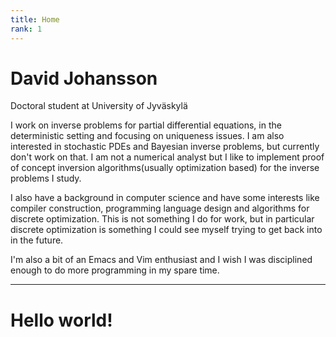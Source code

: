 ```yaml
---
title: Home
rank: 1
---
```

# David Johansson

Doctoral student at University of Jyväskylä

I work on inverse problems for partial differential equations, in the deterministic setting and focusing on uniqueness issues. I am also interested in stochastic PDEs and Bayesian inverse problems, but currently don't work on that. I am not a numerical analyst but I like to implement proof of concept inversion algorithms(usually optimization based) for the inverse problems I study.

I also have a background in computer science and have some interests like compiler construction, programming language design and algorithms for discrete optimization. This is not something I do for work, but in particular discrete optimization is something I could see myself trying to get back into in the future.

I'm also a bit of an Emacs and Vim enthusiast and I wish I was disciplined enough to do more programming in my spare time.

---

# Hello world!
